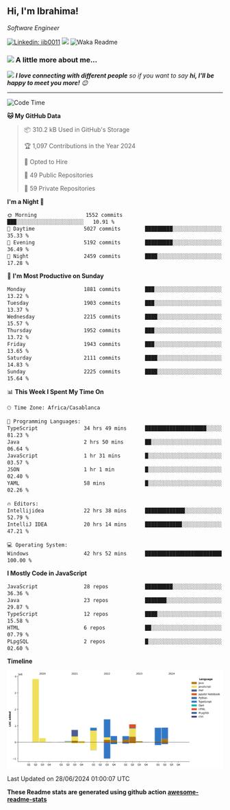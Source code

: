 <h2>Hi, I'm Ibrahima! </h2>
<p><em>Software Engineer 
</em></p>


[![Linkedin: iib0011](https://img.shields.io/badge/-iib0011-blue?style=flat-square&logo=Linkedin&logoColor=white&link=https://www.linkedin.com/in/iib0011/)](https://www.linkedin.com/in/iib0011/)
![](https://visitor-badge.glitch.me/badge?page_id=iib0011)
![Waka Readme](https://github.com/iib0011/iib0011/workflows/Waka%20Readme/badge.svg)


### <img src="https://media.giphy.com/media/VgCDAzcKvsR6OM0uWg/giphy.gif" width="50"> A little more about me...  


<img src="https://media.giphy.com/media/LnQjpWaON8nhr21vNW/giphy.gif" width="60"> <em><b>I love connecting with different people</b> so if you want to say <b>hi, I'll be happy to meet you more!</b> 😊</em>

---
<!--START_SECTION:waka-->
![Code Time](http://img.shields.io/badge/Code%20Time-3%2C533%20hrs%2059%20mins-blue)

**🐱 My GitHub Data** 

> 📦 310.2 kB Used in GitHub's Storage 
 > 
> 🏆 1,097 Contributions in the Year 2024
 > 
> 💼 Opted to Hire
 > 
> 📜 49 Public Repositories 
 > 
> 🔑 59 Private Repositories 
 > 
**I'm a Night 🦉** 

```text
🌞 Morning                1552 commits        ███░░░░░░░░░░░░░░░░░░░░░░   10.91 % 
🌆 Daytime                5027 commits        █████████░░░░░░░░░░░░░░░░   35.33 % 
🌃 Evening                5192 commits        █████████░░░░░░░░░░░░░░░░   36.49 % 
🌙 Night                  2459 commits        ████░░░░░░░░░░░░░░░░░░░░░   17.28 % 
```
📅 **I'm Most Productive on Sunday** 

```text
Monday                   1881 commits        ███░░░░░░░░░░░░░░░░░░░░░░   13.22 % 
Tuesday                  1903 commits        ███░░░░░░░░░░░░░░░░░░░░░░   13.37 % 
Wednesday                2215 commits        ████░░░░░░░░░░░░░░░░░░░░░   15.57 % 
Thursday                 1952 commits        ███░░░░░░░░░░░░░░░░░░░░░░   13.72 % 
Friday                   1943 commits        ███░░░░░░░░░░░░░░░░░░░░░░   13.65 % 
Saturday                 2111 commits        ████░░░░░░░░░░░░░░░░░░░░░   14.83 % 
Sunday                   2225 commits        ████░░░░░░░░░░░░░░░░░░░░░   15.64 % 
```


📊 **This Week I Spent My Time On** 

```text
🕑︎ Time Zone: Africa/Casablanca

💬 Programming Languages: 
TypeScript               34 hrs 49 mins      ████████████████████░░░░░   81.23 % 
Java                     2 hrs 50 mins       ██░░░░░░░░░░░░░░░░░░░░░░░   06.64 % 
JavaScript               1 hr 31 mins        █░░░░░░░░░░░░░░░░░░░░░░░░   03.57 % 
JSON                     1 hr 1 min          █░░░░░░░░░░░░░░░░░░░░░░░░   02.40 % 
YAML                     58 mins             █░░░░░░░░░░░░░░░░░░░░░░░░   02.26 % 

🔥 Editors: 
Intellijidea             22 hrs 38 mins      █████████████░░░░░░░░░░░░   52.79 % 
IntelliJ IDEA            20 hrs 14 mins      ████████████░░░░░░░░░░░░░   47.21 % 

💻 Operating System: 
Windows                  42 hrs 52 mins      █████████████████████████   100.00 % 
```

**I Mostly Code in JavaScript** 

```text
JavaScript               28 repos            █████████░░░░░░░░░░░░░░░░   36.36 % 
Java                     23 repos            ███████░░░░░░░░░░░░░░░░░░   29.87 % 
TypeScript               12 repos            ████░░░░░░░░░░░░░░░░░░░░░   15.58 % 
HTML                     6 repos             ██░░░░░░░░░░░░░░░░░░░░░░░   07.79 % 
PLpgSQL                  2 repos             █░░░░░░░░░░░░░░░░░░░░░░░░   02.60 % 
```



**Timeline**

![Lines of Code chart](https://raw.githubusercontent.com/iib0011/iib0011/master/assets/bar_graph.png)


 Last Updated on 28/06/2024 01:00:07 UTC
<!--END_SECTION:waka-->

**These Readme stats are generated using github action [awesome-readme-stats](https://github.com/iib0011/waka-readme-stats)**
